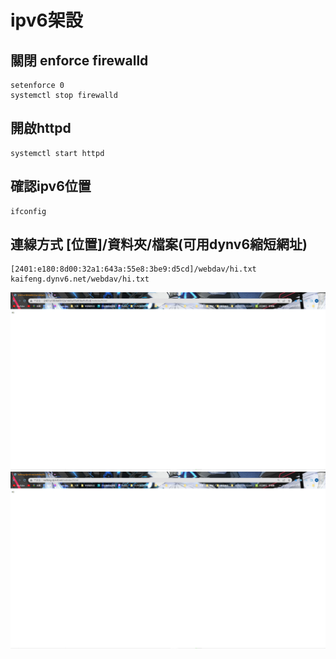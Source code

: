 # ipv6架設
## 關閉 enforce firewalld
```
setenforce 0
systemctl stop firewalld
```
## 開啟httpd
```
systemctl start httpd
```
## 確認ipv6位置
```
ifconfig
```
## 連線方式 [位置]/資料夾/檔案(可用dynv6縮短網址)
```
[2401:e180:8d00:32a1:643a:55e8:3be9:d5cd]/webdav/hi.txt
kaifeng.dynv6.net/webdav/hi.txt
```
![](https://github.com/kaifeng273/note2/blob/main/picture/week1/w1.png)
![](https://github.com/kaifeng273/note2/blob/main/picture/week1/%E8%9E%A2%E5%B9%95%E6%93%B7%E5%8F%96%E7%95%AB%E9%9D%A2%202023-06-04%20221126.png)
